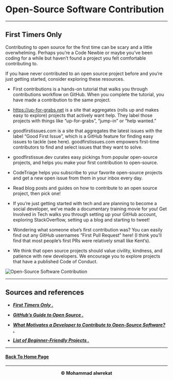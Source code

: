 # Open-Source Software Contribution

---
## First Timers Only

Contributing to open source for the first time can be scary and a little overwhelming. Perhaps you’re a Code Newbie or maybe you’ve been coding for a while but haven’t found a project you felt comfortable contributing to.

If you have never contributed to an open source project before and you’re just getting started, consider exploring these resources.

- First contributions is a hands-on tutorial that walks you through contributions workflow on GitHub. When you complete the tutorial, you have made a contribution to the same project.

- https://up-for-grabs.net is a site that aggregates (rolls up and makes easy to explore) projects that actively want help. They label those projects with things like “up-for-grabs”, “jump-in” or “help wanted.”

- goodfirstissues.com is a site that aggregates the latest issues with the label “Good First Issue”, which is a GitHub feature for finding easy issues to tackle (see here). goodfirstissues.com empowers first-time contributors to find and select issues that they want to solve.

- goodfirstissue.dev curates easy pickings from popular open-source projects, and helps you make your first contribution to open-source.

- CodeTriage helps you subscribe to your favorite open-source projects and get a new open issue from them in your inbox every day.

- Read blog posts and guides on how to contribute to an open source project, then pick one!

- If you’re just getting started with tech and are planning to become a social developer, we’ve made a documentary training movie for you! Get Involved in Tech walks you through setting up your GitHub account, exploring StackOverflow, setting up a blog and starting to tweet!

- Wondering what someone else’s first contribution was? You can easily find out any GitHub usernames “First Pull Request” here! (I think you’ll find that most people’s first PRs were relatively small like Kent’s).

- We think that open source projects should value civility, kindness, and patience with new developers. We encourage you to explore projects that have a published Code of Conduct.



![Open-Source Software Contribution](https://cdn.slidesharecdn.com/ss_thumbnails/oss-190614125120-thumbnail-4.jpg?cb=1560516735)


---
## Sources and references

- ***[First Timers Only .](https://www.firsttimersonly.com/)***

- ***[GitHub’s Guide to Open Source .](https://github.com/open-source)***

- ***[What Motivates a Developer to Contribute to Open-Source Software? .](https://clearcode.cc/blog/why-developers-contribute-open-source-software/)***

- ***[ List of Beginner-Friendly Projects .](https://github.com/search?q=label%3Agood-first-issue+archived%3Afalse)***

---
#### **[Back To Home Page](https://mhmadwrekat.github.io/reading-notes)**

---
<b>
<p align="center">
© Mohammad alwrekat
</p>
